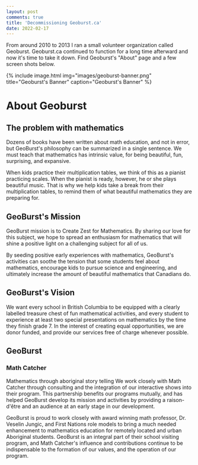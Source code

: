 ```yaml
---
layout: post
comments: true
title: 'Decommissioning Geoburst.ca'
date: 2022-02-17
---
```


From around 2010 to 2013 I ran a small volunteer organization called Geoburst. Geoburst.ca continued to function for a long time afterward and now it's time to take it down. Find Geoburst's "About" page and a few screen shots below.

{% include image.html
    img="images/geoburst-banner.png"
    title="Geoburst's Banner"
    caption="Geoburst's Banner"
    %}

# About Geoburst

## The problem with mathematics

Dozens of books have been written about math education, and not in error, but GeoBurst's philosophy can be summarized in a single sentence. We must teach that mathematics has intrinsic value, for being beautiful, fun, surprising, and expansive.

When kids practice their multiplication tables, we think of this as a pianist practicing scales. When the pianist is ready, however, he or she plays beautiful music. That is why we help kids take a break from their multiplication tables, to remind them of what beautiful mathematics they are preparing for.

## GeoBurst's Mission

GeoBurst mission is to Create Zest for Mathematics. By sharing our love for this subject, we hope to spread an enthusiasm for mathematics that will shine a positive light on a challenging subject for all of us.

By seeding positive early experiences with mathematics, GeoBurst's activities can soothe the tension that some students feel about mathematics, encourage kids to pursue science and engineering, and ultimately increase the amount of beautiful mathematics that Canadians do.

## GeoBurst's Vision

We want every school in British Columbia to be equipped with a clearly labelled treasure chest of fun mathematical activities, and every student to experience at least two special presentations on mathematics by the time they finish grade 7. In the interest of creating equal opportunities, we are donor funded, and provide our services free of charge whenever possible.

## GeoBurst

### Math Catcher

Mathematics through aboriginal story telling
We work closely with Math Catcher through consulting and the integration of our interactive shows into their program. This partnership benefits our programs mutually, and has helped GeoBurst develop its mission and activities by providing a raison-d'être and an audience at an early stage in our development.

GeoBurst is proud to work closely with award winning math professor, Dr. Veselin Jungic, and First Nations role models to bring a much needed enhancement to mathematics education for remotely located and urban Aboriginal students. GeoBurst is an integral part of their school visiting program, and Math Catcher's influence and contributions continue to be indispensable to the formation of our values, and the operation of our program.

